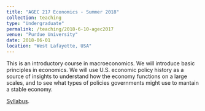 ```yaml
---
title: "AGEC 217 Economics - Summer 2018"
collection: teaching
type: "Undergraduate"
permalink: /teaching/2018-6-10-agec2017
venue: "Purdue University"
date: 2018-06-01
location: "West Lafayette, USA"
---
```


This is an introductory course in macroeconomics. We will introduce basic principles in economics. We will use U.S. economic policy history as a source of insights to understand how the economy functions on a large scales, and to see what types of policies governments might use to mantain a stable economy.

[Syllabus](http://jgnunol.github.io/files/agec217summer2018syllabus.pdf).
